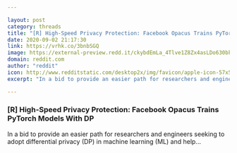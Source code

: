 ```yaml
---

layout: post
category: threads
title: "[R] High-Speed Privacy Protection: Facebook Opacus Trains PyTorch Models With DP"
date: 2020-09-02 21:17:30
link: https://vrhk.co/3bnbSGQ
image: https://external-preview.redd.it/ckybdEmLa_4Tlve1Z8Zx4asLDo630bktReC08T4uwRo.jpg?width=1200&height=624&auto=webp&crop=1200:624,smart&s=caa853bb7512b6410c5d2f861a7a196e475320d6
domain: reddit.com
author: "reddit"
icon: http://www.redditstatic.com/desktop2x/img/favicon/apple-icon-57x57.png
excerpt: "In a bid to provide an easier path for researchers and engineers seeking to adopt differential privacy (DP) in machine learning (ML) and help..."

---
```


### [R] High-Speed Privacy Protection: Facebook Opacus Trains PyTorch Models With DP

In a bid to provide an easier path for researchers and engineers seeking to adopt differential privacy (DP) in machine learning (ML) and help...